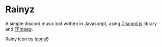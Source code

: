 # Rainyz

A simple discord music bot written in Javascript, using [Discord.js](https://discord.js.org/#/) library and [FFmpeg](https://www.ffmpeg.org/). 

Rainy icon by [icons8](https://icons8.com) 
